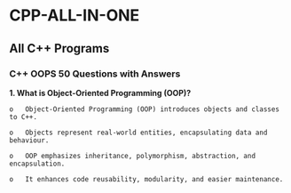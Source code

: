 # CPP-ALL-IN-ONE
## All C++ Programs

### C++ OOPS 50 Questions with Answers

 **1.	What is Object-Oriented Programming (OOP)?**
 
    o	Object-Oriented Programming (OOP) introduces objects and classes to C++.

    o	Objects represent real-world entities, encapsulating data and behaviour.

    o	OOP emphasizes inheritance, polymorphism, abstraction, and encapsulation.

    o	It enhances code reusability, modularity, and easier maintenance.